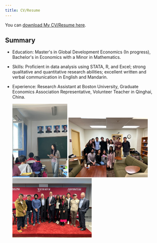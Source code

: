 ```yaml
---
title: CV/Resume
---
```


You can <a href="assets/pdf/rosa_cv_general.pdf" download>download My CV/Resume here</a>.

Summary
--
- Education: Master's in Global Development Economics (In progress), Bachelor's in Economics with a Minor in Mathematics.
- Skills: Proficient in data analysis using STATA, R, and Excel; strong qualitative and quantitative research abilities; excellent written and verbal communication in English and Mandarin.
- Experience: Research Assistant at Boston University, Graduate Economics Association Representative, Volunteer Teacher in Qinghai, China.

  <div class="photo-container">
    <img src="assets/img/teaching1.jpg" alt="Photo 1" width="180">
    <img src="assets/img/longe.jpg" alt="Photo 2" width="260">
    <img src="assets/img/daron.jpg" alt="Photo 3" width="260">
  </div>


